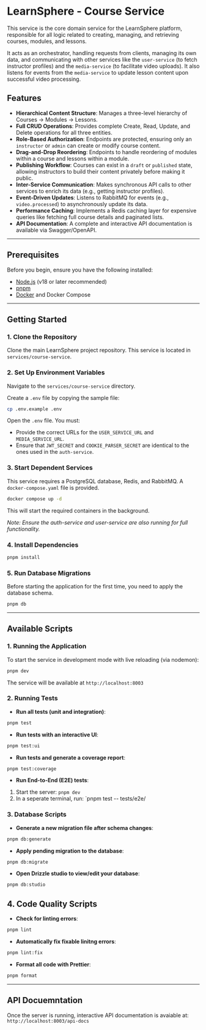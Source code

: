 # LearnSphere - Course Service

This service is the core domain service for the LearnSphere platform, responsible for all logic related to creating, managing, and retrieving courses, modules, and lessons.

It acts as an orchestrator, handling requests from clients, managing its own data, and communicating with other services like the `user-service` (to fetch instructor profiles) and the `media-service` (to facilitate video uploads). It also listens for events from the `media-service` to update lesson content upon successful video processing.

## Features

- **Hierarchical Content Structure**: Manages a three-level hierarchy of Courses -> Modules -> Lessons.
- **Full CRUD Operations**: Provides complete Create, Read, Update, and Delete operations for all three entities.
- **Role-Based Authorization**: Endpoints are protected, ensuring only an `instructor` or `admin` can create or modify course content.
- **Drag-and-Drop Reordering**: Endpoints to handle reordering of modules within a course and lessons within a module.
- **Publishing Workflow**: Courses can exist in a `draft` or `published` state, allowing instructors to build their content privately before making it public.
- **Inter-Service Communication**: Makes synchronous API calls to other services to enrich its data (e.g., getting instructor profiles).
- **Event-Driven Updates**: Listens to RabbitMQ for events (e.g., `video.processed`) to asynchronously update its data.
- **Performance Caching**: Implements a Redis caching layer for expensive queries like fetching full course details and paginated lists.
- **API Documentation**: A complete and interactive API documentation is available via Swagger/OpenAPI.

---

## Prerequisites

Before you begin, ensure you have the following installed:

- [Node.js](https://nodejs.org/) (v18 or later recommended)
- [pnpm](https://pnpm.io/installation)
- [Docker](https://www.docker.com/get-started/) and Docker Compose

---

## Getting Started

### 1. Clone the Repository

Clone the main LearnSphere project repository. This service is located in `services/course-service`.

### 2. Set Up Environment Variables

Navigate to the `services/course-service` directory.

Create a `.env` file by copying the sample file:

```bash
cp .env.example .env
```

Open the `.env` file. You must:

- Provide the correct URLs for the `USER_SERVICE_URL` and `MEDIA_SERVICE_URL`.
- Ensure that `JWT_SECRET` and `COOKIE_PARSER_SECRET` are identical to the ones used in the `auth-service`.

### 3. Start Dependent Services

This service requires a PostgreSQL database, Redis, and RabbitMQ. A `docker-compose.yaml` file is provided.

```bash
docker compose up -d
```

This will start the required containers in the background.

_Note: Ensure the auth-service and user-service are also running for full functionality._

### 4. Install Dependencies

```bash
pnpm install
```

### 5. Run Database Migrations

Before starting the application for the first time, you need to apply the database schema.

```bash
pnpm db
```

---

## Available Scripts

### 1. Running the Application

To start the service in development mode with live reloading (via nodemon):

```bash
pnpm dev
```

The service will be available at `http://localhost:8003`

### 2. Running Tests

- **Run all tests (unit and integration)**:

```bash
pnpm test
```

- **Run tests with an interactive UI**:

```bash
pnpm test:ui
```

- **Run tests and generate a coverage report**:

```bash
pnpm test:coverage
```

- **Run End-to-End (E2E) tests**:

1. Start the server: `pnpm dev`
2. In a seperate terminal, run: `pnpm test -- tests/e2e/

### 3. Database Scripts

- **Generate a new migration file after schema changes**:

```bash
pnpm db:generate
```

- **Apply pending migration to the database**:

```bash
pnpm db:migrate
```

- **Open Drizzle studio to view/edit your database**:

```bash
pnpm db:studio
```

## 4. Code Quality Scripts

- **Check for linting errors**:

```bash
pnpm lint
```

- **Automatically fix fixable linitng errors**:

```bash
pnpm lint:fix
```

- **Format all code with Prettier**:

```bash
pnpm format
```

---

## API Docuemntation

Once the server is running, interactive API documentation is avaiable at: `http://localhost:8003/api-docs`
